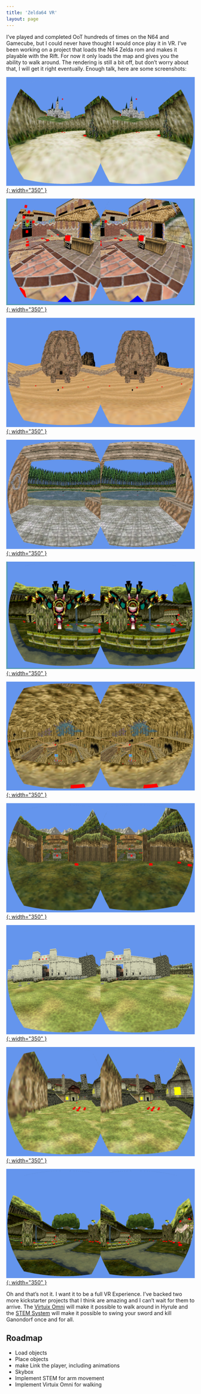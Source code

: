 ```yaml
---
title: 'Zelda64 VR'
layout: page
---
```


I’ve played and completed OoT hundreds of times on the N64 and Gamecube, but I could never have thought I would once play it in VR. I’ve been working on a project that loads the N64 Zelda rom and makes it playable with the Rift. For now it only loads the map and gives you the ability to walk around. The rendering is still a bit off, but don’t worry about that, I will get it right eventually. Enough talk, here are some screenshots:

[![](/assets/images/zelda-vr/zelda_vr_hyrule_castle.png){: width="350" }](/assets/images/zelda-vr/zelda_vr_hyrule_castle.png)

[![](/assets/images/zelda-vr/zelda_vr_clocktown.png){: width="350" }](/assets/images/zelda-vr/zelda_vr_clocktown.png)

[![](/assets/images/zelda-vr/zelda_vr_desert.png){: width="350" }](/assets/images/zelda-vr/zelda_vr_desert.png)

[![](/assets/images/zelda-vr/zelda_vr_fishing.png){: width="350" }](/assets/images/zelda-vr/zelda_vr_fishing.png)

[![](/assets/images/zelda-vr/zelda_vr_gohma.png){: width="350" }](/assets/images/zelda-vr/zelda_vr_gohma.png)

[![](/assets/images/zelda-vr/zelda_vr_goron.png){: width="350" }](/assets/images/zelda-vr/zelda_vr_goron.png)

[![](/assets/images/zelda-vr/zelda_vr_graveyard.png){: width="350" }](/assets/images/zelda-vr/zelda_vr_graveyard.png)

[![](/assets/images/zelda-vr/zelda_vr_hyrule_field.png){: width="350" }](/assets/images/zelda-vr/zelda_vr_hyrule_field.png)

[![](/assets/images/zelda-vr/zelda_vr_kakariko.png){: width="350" }](/assets/images/zelda-vr/zelda_vr_kakariko.png)

[![](/assets/images/zelda-vr/zelda_vr_kokiri.png){: width="350" }](/assets/images/zelda-vr/zelda_vr_kokiri.png)

Oh and that’s not it. I want it to be a full VR Experience. I’ve backed two more kickstarter projects that I think are amazing and I can’t wait for them to arrive. The [Virtuix Omni](http://virtuix.com) will make it possible to walk around in Hyrule and the [STEM System](http://sixense.com/hardware/wireless) will make it possible to swing your sword and kill Ganondorf once and for all.

## Roadmap

- Load objects
- Place objects
- make Link the player, including animations
- Skybox
- Implement STEM for arm movement
- Implement Virtuix Omni for walking